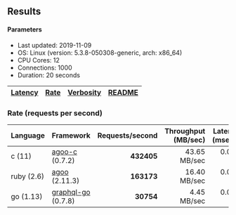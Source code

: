 ## Results

<!-- Result from here -->

#### Parameters
- Last updated: 2019-11-09
- OS: Linux (version: 5.3.8-050308-generic, arch: x86_64)
- CPU Cores: 12
- Connections: 1000
- Duration: 20 seconds

| [Latency](latency.md) | [Rate](rates.md) | [Verbosity](verbosity.md) | [README](README.md) |
| --------------------- | --------------------------- | ------------------------- | ------------------- |

### Rate (requests per second)
| Language | Framework | Requests/second | Throughput (MB/sec) | Latency (msecs) | Verbosity |
| -------------------| ---------------------- | ---------------:| -------------------:| ------:| -----:|
| c (11) | [agoo-c](github.com/ohler55/agoo-c) (0.7.2) | **432405** | 43.65 MB/sec | 0.029 ms | 345 |
| ruby (2.6) | [agoo](github.com/ohler55/agoo) (2.11.3) | **163173** | 16.40 MB/sec | 0.029 ms | 107 |
| go (1.13) | [graphql-go](https://github.com/graphql-go/graphql) (0.7.8) | **30754** | 4.45 MB/sec | 0.085 ms | 392 |
<!-- Result till here -->
